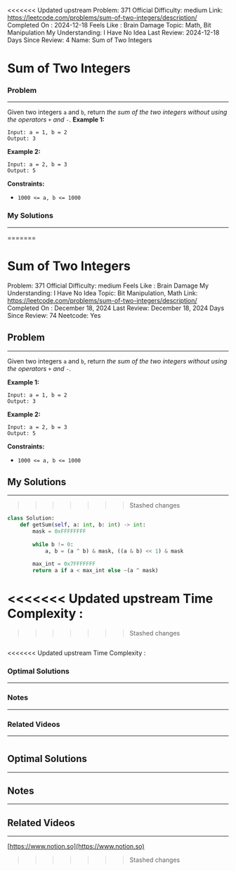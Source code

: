 <<<<<<< Updated upstream
Problem: 371
Official Difficulty: medium
Link: https://leetcode.com/problems/sum-of-two-integers/description/
Completed On : 2024-12-18
Feels Like : Brain Damage
Topic: Math, Bit Manipulation
My Understanding: I Have No Idea
Last Review: 2024-12-18
Days Since Review: 4
Name: Sum of Two Integers

# Sum of Two Integers
### Problem
___
Given two integers `a` and `b`, return *the sum of the two integers without using the operators* `+` *and* `-`.
**Example 1:**
```plain text
Input: a = 1, b = 2
Output: 3
```
**Example 2:**
```plain text
Input: a = 2, b = 3
Output: 5
```
**Constraints:**
- `1000 <= a, b <= 1000`
### My Solutions
___
=======
# Sum of Two Integers

Problem: 371
Official Difficulty: medium
Feels Like : Brain Damage
My Understanding: I Have No Idea
Topic: Bit Manipulation, Math
Link: https://leetcode.com/problems/sum-of-two-integers/description/
Completed On : December 18, 2024
Last Review: December 18, 2024
Days Since Review: 74
Neetcode: Yes

## Problem

---

Given two integers `a` and `b`, return *the sum of the two integers without using the operators* `+` *and* `-`.

**Example 1:**

```
Input: a = 1, b = 2
Output: 3
```

**Example 2:**

```
Input: a = 2, b = 3
Output: 5
```

**Constraints:**

- `1000 <= a, b <= 1000`

## My Solutions

---

>>>>>>> Stashed changes
```python
class Solution:
    def getSum(self, a: int, b: int) -> int:
        mask = 0xFFFFFFFF
        
        while b != 0:
            a, b = (a ^ b) & mask, ((a & b) << 1) & mask
        
        max_int = 0x7FFFFFFF
        return a if a < max_int else ~(a ^ mask)
```

<<<<<<< Updated upstream
Time Complexity :
=======
>>>>>>> Stashed changes
```python

```

<<<<<<< Updated upstream
Time Complexity : 
### Optimal Solutions
___

### Notes
___
 
### Related Videos 
___
[]()
=======
## Optimal Solutions

---

## Notes

---

 

## Related Videos

---

[https://www.notion.so](https://www.notion.so)
>>>>>>> Stashed changes

